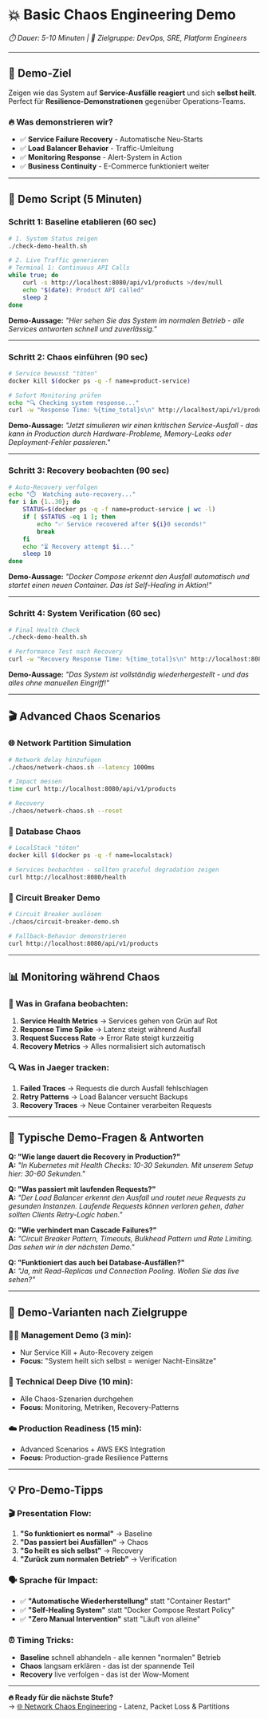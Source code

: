 # 💥 Basic Chaos Engineering Demo

*⏱️ Dauer: 5-10 Minuten | 🎯 Zielgruppe: DevOps, SRE, Platform Engineers*

---

## 🎯 **Demo-Ziel**

Zeigen wie das System auf **Service-Ausfälle reagiert** und sich **selbst heilt**. Perfect für **Resilience-Demonstrationen** gegenüber Operations-Teams.

### **🔥 Was demonstrieren wir?**
- ✅ **Service Failure Recovery** - Automatische Neu-Starts
- ✅ **Load Balancer Behavior** - Traffic-Umleitung  
- ✅ **Monitoring Response** - Alert-System in Action
- ✅ **Business Continuity** - E-Commerce funktioniert weiter

---

## 🚀 **Demo Script (5 Minuten)**

### **Schritt 1: Baseline etablieren (60 sec)**

```bash
# 1. System Status zeigen
./check-demo-health.sh

# 2. Live Traffic generieren
# Terminal 1: Continuous API Calls
while true; do 
    curl -s http://localhost:8080/api/v1/products >/dev/null
    echo "$(date): Product API called"
    sleep 2
done
```

**Demo-Aussage:** *"Hier sehen Sie das System im normalen Betrieb - alle Services antworten schnell und zuverlässig."*

---

### **Schritt 2: Chaos einführen (90 sec)**

```bash
# Service bewusst "töten"
docker kill $(docker ps -q -f name=product-service)

# Sofort Monitoring prüfen
echo "🔍 Checking system response..."
curl -w "Response Time: %{time_total}s\n" http://localhost/api/v1/products
```

**Demo-Aussage:** *"Jetzt simulieren wir einen kritischen Service-Ausfall - das kann in Production durch Hardware-Probleme, Memory-Leaks oder Deployment-Fehler passieren."*

---

### **Schritt 3: Recovery beobachten (90 sec)**

```bash
# Auto-Recovery verfolgen
echo "⏱️  Watching auto-recovery..."
for i in {1..30}; do
    STATUS=$(docker ps -q -f name=product-service | wc -l)
    if [ $STATUS -eq 1 ]; then
        echo "✅ Service recovered after ${i}0 seconds!"
        break
    fi
    echo "⏳ Recovery attempt $i..."
    sleep 10
done
```

**Demo-Aussage:** *"Docker Compose erkennt den Ausfall automatisch und startet einen neuen Container. Das ist Self-Healing in Aktion!"*

---

### **Schritt 4: System Verification (60 sec)**

```bash
# Final Health Check
./check-demo-health.sh

# Performance Test nach Recovery
curl -w "Recovery Response Time: %{time_total}s\n" http://localhost:8080/api/v1/products
```

**Demo-Aussage:** *"Das System ist vollständig wiederhergestellt - und das alles ohne manuellen Eingriff!"*

---

## 🎬 **Advanced Chaos Scenarios**

### **🌐 Network Partition Simulation**
```bash
# Network delay hinzufügen
./chaos/network-chaos.sh --latency 1000ms

# Impact messen
time curl http://localhost:8080/api/v1/products

# Recovery
./chaos/network-chaos.sh --reset
```

### **💾 Database Chaos**
```bash
# LocalStack "töten"
docker kill $(docker ps -q -f name=localstack)

# Services beobachten - sollten graceful degradation zeigen
curl http://localhost:8080/health
```

### **🔄 Circuit Breaker Demo**
```bash
# Circuit Breaker auslösen
./chaos/circuit-breaker-demo.sh

# Fallback-Behavior demonstrieren
curl http://localhost:8080/api/v1/products
```

---

## 📊 **Monitoring während Chaos**

### **🎯 Was in Grafana beobachten:**
1. **Service Health Metrics** → Services gehen von Grün auf Rot
2. **Response Time Spike** → Latenz steigt während Ausfall
3. **Request Success Rate** → Error Rate steigt kurzzeitig
4. **Recovery Metrics** → Alles normalisiert sich automatisch

### **🔍 Was in Jaeger tracken:**
1. **Failed Traces** → Requests die durch Ausfall fehlschlagen
2. **Retry Patterns** → Load Balancer versucht Backups
3. **Recovery Traces** → Neue Container verarbeiten Requests

---

## 🤔 **Typische Demo-Fragen & Antworten**

**Q: "Wie lange dauert die Recovery in Production?"**  
**A:** *"In Kubernetes mit Health Checks: 10-30 Sekunden. Mit unserem Setup hier: 30-60 Sekunden."*

**Q: "Was passiert mit laufenden Requests?"**  
**A:** *"Der Load Balancer erkennt den Ausfall und routet neue Requests zu gesunden Instanzen. Laufende Requests können verloren gehen, daher sollten Clients Retry-Logic haben."*

**Q: "Wie verhindert man Cascade Failures?"**  
**A:** *"Circuit Breaker Pattern, Timeouts, Bulkhead Pattern und Rate Limiting. Das sehen wir in der nächsten Demo."*

**Q: "Funktioniert das auch bei Database-Ausfällen?"**  
**A:** *"Ja, mit Read-Replicas und Connection Pooling. Wollen Sie das live sehen?"*

---

## 🎯 **Demo-Varianten nach Zielgruppe**

### **👨‍💼 Management Demo (3 min):**
- Nur Service Kill + Auto-Recovery zeigen
- **Focus:** "System heilt sich selbst = weniger Nacht-Einsätze"

### **🔧 Technical Deep Dive (10 min):**
- Alle Chaos-Szenarien durchgehen
- **Focus:** Monitoring, Metriken, Recovery-Patterns

### **☁️ Production Readiness (15 min):**
- Advanced Scenarios + AWS EKS Integration
- **Focus:** Production-grade Resilience Patterns

---

## 💡 **Pro-Demo-Tipps**

### **🎬 Presentation Flow:**
1. **"So funktioniert es normal"** → Baseline
2. **"Das passiert bei Ausfällen"** → Chaos  
3. **"So heilt es sich selbst"** → Recovery
4. **"Zurück zum normalen Betrieb"** → Verification

### **🗣️ Sprache für Impact:**
- ✅ **"Automatische Wiederherstellung"** statt "Container Restart"
- ✅ **"Self-Healing System"** statt "Docker Compose Restart Policy"  
- ✅ **"Zero Manual Intervention"** statt "Läuft von alleine"

### **⏰ Timing Tricks:**
- **Baseline** schnell abhandeln - alle kennen "normalen" Betrieb
- **Chaos** langsam erklären - das ist der spannende Teil
- **Recovery** live verfolgen - das ist der Wow-Moment

---

**🔥 Ready für die nächste Stufe?**  
→ [🌐 Network Chaos Engineering](02-network-chaos.md) - Latenz, Packet Loss & Partitions 